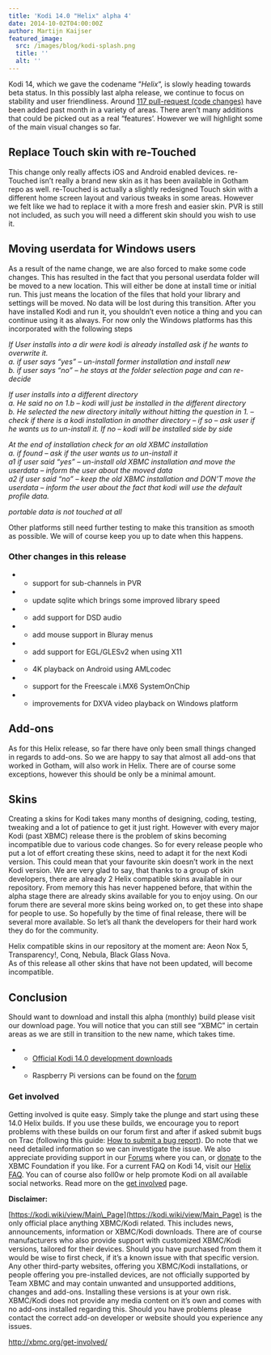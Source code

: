 ```yaml
---
title: 'Kodi 14.0 "Helix" alpha 4'
date: 2014-10-02T04:00:00Z
author: Martijn Kaijser
featured_image:
  src: /images/blog/kodi-splash.png
  title: ''
  alt: ''
---
```

Kodi 14, which we gave the codename “*Helix*“, is slowly heading towards beta status. In this possibly last alpha release, we continue to focus on stability and user friendliness. Around [117 pull-request (code changes)](https://github.com/xbmc/xbmc/issues?page=3&q=milestone%3A%22Helix+14.0-alpha4%22+is%3Aclosed) have been added past month in a variety of areas. There aren’t many additions that could be picked out as a real “features’. However we will highlight some of the main visual changes so far.

 Replace Touch skin with re-Touched
----------------------------------

 This change only really affects iOS and Android enabled devices. re-Touched isn’t really a brand new skin as it has been available in Gotham repo as well. re-Touched is actually a slightly redesigned Touch skin with a different home screen layout and various tweaks in some areas. However we felt like we had to replace it with a more fresh and easier skin. PVR is still not included, as such you will need a different skin should you wish to use it.

 Moving userdata for Windows users
---------------------------------

 As a result of the name change, we are also forced to make some code changes. This has resulted in the fact that you personal userdata folder will be moved to a new location. This will either be done at install time or initial run. This just means the location of the files that hold your library and settings will be moved. No data will be lost during this transition. After you have installed Kodi and run it, you shouldn’t even notice a thing and you can continue using it as always. For now only the Windows platforms has this incorporated with the following steps

 *If User installs into a dir were kodi is already installed ask if he wants to overwrite it.*   
 *a. if user says “yes” – un-install former installation and install new*   
 *b. if user says “no” – he stays at the folder selection page and can re-decide*

  *If user installs into a different directory*   
 *a. He said no on 1.b – kodi will just be installed in the different directory*   
 *b. He selected the new directory initally without hitting the question in 1. – check if there is a kodi installation in another directory – if so – ask user if he wants us to un-install it. If no – kodi will be installed side by side*

  *At the end of installation check for an old XBMC installation*   
 *a. if found – ask if the user wants us to un-install it*   
 *a1 if user said “yes” – un-install old XBMC installation and move the userdata – inform the user about the moved data*   
 *a2 if user said “no” – keep the old XBMC installation and DON’T move the userdata – inform the user about the fact that kodi will use the default profile data.*

  *portable data is not touched at all*

 Other platforms still need further testing to make this transition as smooth as possible. We will of course keep you up to date when this happens.

 ### Other changes in this release

 
 * * support for sub-channels in PVR
 * * update sqlite which brings some improved library speed
 * * add support for DSD audio
 * * add mouse support in Bluray menus
 * * add support for EGL/GLESv2 when using X11
 * * 4K playback on Android using AMLcodec
 * * support for the Freescale i.MX6 SystemOnChip
 * * improvements for DXVA video playback on Windows platform
 
 Add-ons
-------

 As for this Helix release, so far there have only been small things changed in regards to add-ons. So we are happy to say that almost all add-ons that worked in Gotham, will also work in Helix. There are of course some exceptions, however this should be only be a minimal amount.

 Skins
-----

 Creating a skins for Kodi takes many months of designing, coding, testing, tweaking and a lot of patience to get it just right. However with every major Kodi (past XBMC) release there is the problem of skins becoming incompatible due to various code changes. So for every release people who put a lot of effort creating these skins, need to adapt it for the next Kodi version. This could mean that your favourite skin doesn’t work in the next Kodi version. We are very glad to say, that thanks to a group of skin developers, there are already 2 Helix compatible skins available in our repository. From memory this has never happened before, that within the alpha stage there are already skins available for you to enjoy using. On our forum there are several more skins being worked on, to get these into shape for people to use. So hopefully by the time of final release, there will be several more available. So let’s all thank the developers for their hard work they do for the community.

 Helix compatible skins in our repository at the moment are: Aeon Nox 5, Transparency!, Conq, Nebula, Black Glass Nova.  
 As of this release all other skins that have not been updated, will become incompatible.

 Conclusion
----------

 Should want to download and install this alpha (monthly) build please visit our download page. You will notice that you can still see “XBMC” in certain areas as we are still in transition to the new name, which takes time.

 
 * * [Official Kodi 14.0 development downloads](https://kodi.wiki/download/)
 * * Raspberry Pi versions can be found on the [forum](https://forum.kodi.tv/forumdisplay.php?fid=166)
 
 ### Get involved

 Getting involved is quite easy. Simply take the plunge and start using these 14.0 Helix builds. If you use these builds, we encourage you to report problems with these builds on our forum first and after if asked submit bugs on Trac (following this guide: [How to submit a bug report](https://kodi.wiki/view/HOW-TO:Submit_a_bug_report)). Do note that we need detailed information so we can investigate the issue. We also appreciate providing support in our [Forums](https://forum.kodi.tv/ "XBMC Forums") where you can, or [donate](https://kodi.wiki/contribute/donate/ "XBMC Foundation Donations") to the XBMC Foundation if you like. For a current FAQ on Kodi 14, visit our [Helix FAQ](https://kodi.wiki/view/Kodi_v14_(Helix)_FAQ). You can of course also foll0w or help promote Kodi on all available social networks. Read more on the [get involved](/get-involved) page.

 **Disclaimer:**

 [https://kodi.wiki/view/Main\_Page](https://kodi.wiki/view/Main_Page) is the only official place anything XBMC/Kodi related. This includes news, announcements, information or XBMC/Kodi downloads. There are of course manufacturers who also provide support with customized XBMC/Kodi versions, tailored for their devices. Should you have purchased from them it would be wise to first check, if it’s a known issue with that specific version. Any other third-party websites, offering you XBMC/Kodi installations, or people offering you pre-installed devices, are not officially supported by Team XBMC and may contain unwanted and unsupported additions, changes and add-ons. Installing these versions is at your own risk. XBMC/Kodi does not provide any media content on it’s own and comes with no add-ons installed regarding this. Should you have problems please contact the correct add-on developer or website should you experience any issues.

 <http://xbmc.org/get-involved/>

 
